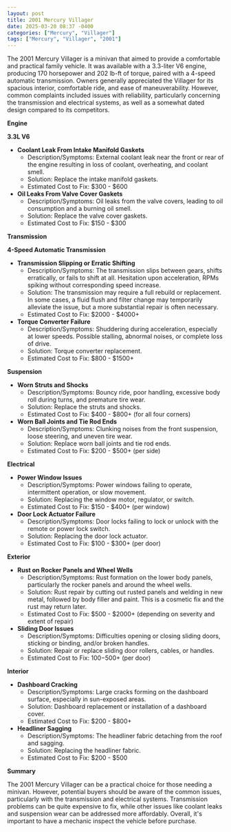 ```yaml
---
layout: post
title: 2001 Mercury Villager
date: 2025-03-20 08:37 -0400
categories: ["Mercury", "Villager"]
tags: ["Mercury", "Villager", "2001"]
---
```

The 2001 Mercury Villager is a minivan that aimed to provide a comfortable and practical family vehicle. It was available with a 3.3-liter V6 engine, producing 170 horsepower and 202 lb-ft of torque, paired with a 4-speed automatic transmission. Owners generally appreciated the Villager for its spacious interior, comfortable ride, and ease of maneuverability. However, common complaints included issues with reliability, particularly concerning the transmission and electrical systems, as well as a somewhat dated design compared to its competitors.

**Engine**

**3.3L V6**

*   **Coolant Leak From Intake Manifold Gaskets**
    *   Description/Symptoms: External coolant leak near the front or rear of the engine resulting in loss of coolant, overheating, and coolant smell.
    *   Solution: Replace the intake manifold gaskets.
    *   Estimated Cost to Fix: $300 - $600
*   **Oil Leaks From Valve Cover Gaskets**
    *   Description/Symptoms: Oil leaks from the valve covers, leading to oil consumption and a burning oil smell.
    *   Solution: Replace the valve cover gaskets.
    *   Estimated Cost to Fix: $150 - $300

**Transmission**

**4-Speed Automatic Transmission**

*   **Transmission Slipping or Erratic Shifting**
    *   Description/Symptoms: The transmission slips between gears, shifts erratically, or fails to shift at all. Hesitation upon acceleration, RPMs spiking without corresponding speed increase.
    *   Solution: The transmission may require a full rebuild or replacement. In some cases, a fluid flush and filter change may temporarily alleviate the issue, but a more substantial repair is often necessary.
    *   Estimated Cost to Fix: $2000 - $4000+
*   **Torque Converter Failure**
    *   Description/Symptoms: Shuddering during acceleration, especially at lower speeds. Possible stalling, abnormal noises, or complete loss of drive.
    *   Solution: Torque converter replacement.
    *   Estimated Cost to Fix: $800 - $1500+

**Suspension**

*   **Worn Struts and Shocks**
    *   Description/Symptoms: Bouncy ride, poor handling, excessive body roll during turns, and premature tire wear.
    *   Solution: Replace the struts and shocks.
    *   Estimated Cost to Fix: $400 - $800+ (for all four corners)
*   **Worn Ball Joints and Tie Rod Ends**
    *   Description/Symptoms: Clunking noises from the front suspension, loose steering, and uneven tire wear.
    *   Solution: Replace worn ball joints and tie rod ends.
    *   Estimated Cost to Fix: $200 - $500+ (per side)

**Electrical**

*   **Power Window Issues**
    *   Description/Symptoms: Power windows failing to operate, intermittent operation, or slow movement.
    *   Solution: Replacing the window motor, regulator, or switch.
    *   Estimated Cost to Fix: $150 - $400+ (per window)
*   **Door Lock Actuator Failure**
    *   Description/Symptoms: Door locks failing to lock or unlock with the remote or power lock switch.
    *   Solution: Replacing the door lock actuator.
    *   Estimated Cost to Fix: $100 - $300+ (per door)

**Exterior**

*   **Rust on Rocker Panels and Wheel Wells**
    *   Description/Symptoms: Rust formation on the lower body panels, particularly the rocker panels and around the wheel wells.
    *   Solution: Rust repair by cutting out rusted panels and welding in new metal, followed by body filler and paint. This is a cosmetic fix and the rust may return later.
    *   Estimated Cost to Fix: $500 - $2000+ (depending on severity and extent of repair)
*   **Sliding Door Issues**
    *   Description/Symptoms: Difficulties opening or closing sliding doors, sticking or binding, and/or broken handles.
    *   Solution: Repair or replace sliding door rollers, cables, or handles.
    *   Estimated Cost to Fix: $100-$500+ (per door)

**Interior**

*   **Dashboard Cracking**
    *   Description/Symptoms: Large cracks forming on the dashboard surface, especially in sun-exposed areas.
    *   Solution: Dashboard replacement or installation of a dashboard cover.
    *   Estimated Cost to Fix: $200 - $800+
*   **Headliner Sagging**
    *   Description/Symptoms: The headliner fabric detaching from the roof and sagging.
    *   Solution: Replacing the headliner fabric.
    *   Estimated Cost to Fix: $200 - $500

**Summary**

The 2001 Mercury Villager can be a practical choice for those needing a minivan. However, potential buyers should be aware of the common issues, particularly with the transmission and electrical systems. Transmission problems can be quite expensive to fix, while other issues like coolant leaks and suspension wear can be addressed more affordably. Overall, it's important to have a mechanic inspect the vehicle before purchase.

